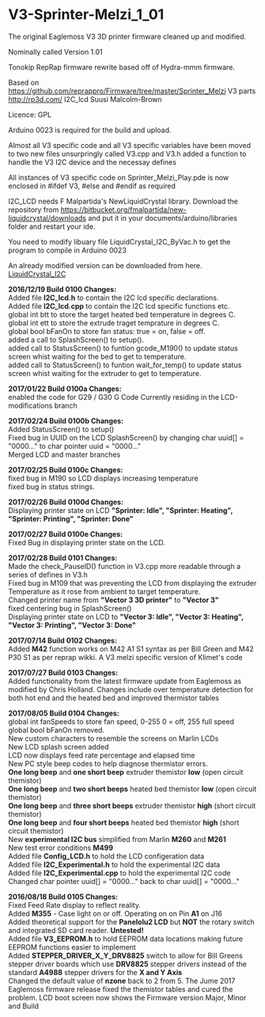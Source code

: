 # V3-Sprinter-Melzi_1_01
The original Eaglemoss V3 3D printer firmware cleaned up and modified. 

Nominally called Version 1.01

Tonokip RepRap firmware rewrite based off of Hydra-mmm firmware.

Based on https://github.com/reprappro/Firmware/tree/master/Sprinter_Melzi
V3 parts http://rp3d.com/ 
I2C_lcd  Suusi Malcolm-Brown

Licence: GPL

Arduino 0023 is required for the build and upload.

Almost all V3 specific code and all V3 specific variables have been moved to two new files unsurpringly called V3.cpp and V3.h
added a function to handle the V3 I2C device and the necessay defines 

All instances of V3 specific code on Sprinter_Melzi_Play.pde is now enclosed in #ifdef V3, #else and #endif as required

I2C_LCD needs F Malpartida's NewLiquidCrystal library. Download the repository from https://bitbucket.org/fmalpartida/new-liquidcrystal/downloads and put it in your documents/arduino/libraries folder and restart your ide.

You need to modify libuary file LiquidCrystal_I2C_ByVac.h to get the program to compile in Arduino 0023 

An already modified version can be downloaded from here. [LiquidCrystal_I2C](https://github.com/smalcolmbrown/LiquidCrystal_I2C)  

**2016/12/19 Build 0100  Changes:**  
Added file **I2C_lcd.h** to contain the I2C lcd specific declarations.  
Added file **I2C_lcd.cpp** to contain the I2C lcd specific functions etc.  
global int btt to store the target heated bed temperature in degrees C.  
global int ett to store the extrude traget temprature in degrees C.  
global bool bFanOn to store fan status: true = on, false = off.  
added a call to SplashScreen() to setup().  
added call to StatusScreen() to funtion gcode_M190() to update status screen whist waiting for the bed to get to temperature.  
added call to StatusScreen() to funtion wait_for_temp() to update status screen whist waiting for the extruder to get to temperature.  

**2017/01/22 Build 0100a  Changes:**  
enabled the code for G29 / G30 G Code Currently residing in the LCD-modifications branch  

**2017/02/24 Build 0100b Changes:**  
Added StatusScreen() to setup()  
Fixed bug in UUID on the LCD SplashScreen() by changing char uuid[] = "0000..." to char pointer uuid = "0000..."  
Merged LCD and master branches  

**2017/02/25 Build 0100c Changes:**  
fixed bug in M190 so LCD displays increasing temperature  
fixed bug in status strings.  

**2017/02/26 Build 0100d Changes:**  
Displaying printer state on LCD **"Sprinter: Idle", "Sprinter: Heating", "Sprinter: Printing", "Sprinter: Done"**  

**2017/02/27 Build 0100e Changes:**  
Fixed Bug in displaying printer state on the LCD.  

**2017/02/28 Build 0101 Changes:**  
Made the check_PauseID() function in V3.cpp more readable through a series of defines in V3.h  
Fixed bug in M109 that was preventing the LCD from displaying the extruder Temperature as it rose from ambient to target temperature.  
Changed printer name from **"Vector 3 3D printer"** to **"Vector 3"**  
fixed centering bug in SplashScreen()  
Displaying printer state on LCD to **"Vector 3: Idle", "Vector 3: Heating", "Vector 3: Printing", "Vector 3: Done"** 

**2017/07/14 Build 0102 Changes:**  
Added **M42** function works on M42 A1 S1 syntax as per Bill Green and M42 P30 S1 as per reprap wikki. A V3 melzi specific version of Klimet's code  

**2017/07/27 Build 0103 Changes:**  
Added functionality from the latest firmware update from Eaglemoss as modified by Chris Holland. Changes include over temperature detection for both hot end and the heated bed and improved thermistor tables  

**2017/08/05 Build 0104 Changes:**  
global int fanSpeeds to store fan speed, 0-255 0 = off, 255 full speed  
global bool bFanOn removed.  
New custom characters to resemble the screens on Marlin LCDs  
New LCD splash screen added  
LCD now displays feed rate percentage and elapsed time  
New PC style beep codes to help diagnose thermistor errors.  
**One long beep** and **one short beep** extruder themistor **low** (open circuit themistor)  
**One long beep** and **two short beeps** heated bed themistor **low** (open circuit themistor)  
**One long beep** and **three short beeps** extruder themistor **high** (short circuit themistor)  
**One long beep** and **four short beeps** heated bed themistor **high** (short circuit themistor)  
New **experimental I2C bus** simplified from Marlin **M260** and **M261**  
New test error conditions **M499**  
Added file **Config_LCD.h** to hold the LCD configeration data  
Added file **I2C_Experimental.h** to hold the experimental I2C data  
Added file **I2C_Experimental.cpp** to hold the experimental I2C code  
Changed char pointer uuid[] = "0000..." back to char uuid[] = "0000..."  

**2016/08/18 Build 0105 Changes:**  
Fixed Feed Rate display to reflect reality.  
Added **M355** - Case light on or off. Operating on on Pin **A1** on J16  
Added theoretical support for the **Panelolu2 LCD** but **NOT** the rotary switch and integrated SD card reader. **Untested!**  
Added file **V3_EEPROM.h** to hold EEPROM data locations making future EEPROM functions easier to implement  
Added **STEPPER_DRIVER_X_Y_DRV8825** switch to allow for Bill Greens stepper driver boards which use **DRV8825** stepper drivers instead of the standard **A4988** stepper drivers for the **X and Y Axis**  
Changed the default value of **nzone** back to 2 from 5. The Jume 2017 Eaglemoss firmware release fixed the themistor tables and cured the problem.
LCD boot screen now shows the Firmware version Major, Minor and Build
